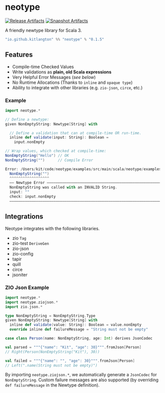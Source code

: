 # neotype

[![Release Artifacts][Badge-SonatypeReleases]][Link-SonatypeReleases]
[![Snapshot Artifacts][Badge-SonatypeSnapshots]][Link-SonatypeSnapshots]

[Badge-SonatypeReleases]: https://img.shields.io/nexus/r/https/oss.sonatype.org/io.github.kitlangton/neotype_3.svg "Sonatype Releases"
[Badge-SonatypeSnapshots]: https://img.shields.io/nexus/s/https/oss.sonatype.org/io.github.kitlangton/neotype_3.svg "Sonatype Snapshots"
[Link-SonatypeSnapshots]: https://oss.sonatype.org/content/repositories/snapshots/io/github/kitlangton/neotype_3/ "Sonatype Snapshots"
[Link-SonatypeReleases]: https://oss.sonatype.org/content/repositories/releases/io/github/kitlangton/neotype_3/ "Sonatype Releases"

A friendly newtype library for Scala 3.

```scala
"io.github.kitlangton" %% "neotype" % "0.1.5"
```

## Features

- Compile-time Checked Values
- Write validations as **plain, old Scala expressions**
- Very Helpful Error Messages (_see below_)
- No Runtime Allocations (Thanks to `inline` and `opaque type`)
- Ability to integrate with other libraries (e.g. `zio-json`, `circe`, etc.)

### Example

```scala
import neotype.*

// Define a newtype:
given NonEmptyString: Newtype[String] with

  // Define a validation that can at compile-time OR run-time.
  inline def validate(input: String): Boolean =
    input.nonEmpty

// Wrap values, which checked at compile-time:
NonEmptyString("Hello") // OK
NonEmptyString("")      // Compile Error
```

```scala
Error: /Users/kit/code/neotype/examples/src/main/scala/neotype/examples/Main.scala:9:16 
  NonEmptyString("")                  
  ^^^^^^^^^^^^^^^^^^
  —— Newtype Error ——————————————————————————————————————————————————————————
  NonEmptyString was called with an INVALID String.
  input: ""
  check: input.nonEmpty
  ———————————————————————————————————————————————————————————————————————————
```

## Integrations

Neotype integrates with the following libraries.

- zio `Tag`
- zio-test `DeriveGen`
- zio-json
- zio-config
- tapir
- quill
- circe
- jsoniter

### ZIO Json Example

```scala
import neotype.*
import neotype.ziojson.*
import zio.json.*

type NonEmptyString = NonEmptyString.Type
given NonEmptyString: Newtype[String] with
  inline def validate(value: String): Boolean = value.nonEmpty
  override inline def failureMessage = "String must not be empty"

case class Person(name: NonEmptyString, age: Int) derives JsonCodec

val parsed = """{"name": "Kit", "age": 30}""".fromJson[Person]
// Right(Person(NonEmptyString("Kit"), 30))

val failed = """{"name": "", "age": 30}""".fromJson[Person]
// Left(".name(String must not be empty)")
```

By importing `neotype.ziojson.*`, we automatically generate a `JsonCodec` for `NonEmptyString`. Custom
failure messages are also supported (by overriding `def failureMessage` in the Newtype definition).
